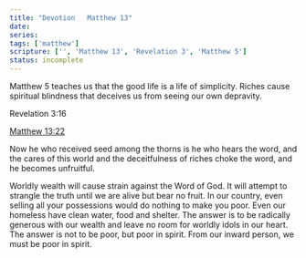 ```yaml
---
title: "Devotion   Matthew 13"
date: 
series: 
tags: ['matthew']
scripture: ['', 'Matthew 13', 'Revelation 3', 'Matthew 5']
status: incomplete
---
```


Matthew 5 teaches us that the good life is a life of simplicity. Riches cause spiritual blindness that deceives us from seeing our own depravity.

Revelation 3:16

[Matthew 13:22](https://my.bible.com/bible/114/MAT.13.22)

Now he who received seed among the thorns is he who hears the word, and the cares of this world and the deceitfulness of riches choke the word, and he becomes unfruitful.

Worldly wealth will cause strain against the Word of God. It will attempt to strangle the truth until we are alive but bear no fruit. In our country, even selling all your possessions would do nothing to make you poor. Even our homeless have clean water, food and shelter. The answer is to be radically generous with our wealth and leave no room for worldly idols in our heart. The answer is not to be poor, but poor in spirit. From our inward person, we must be poor in spirit.
